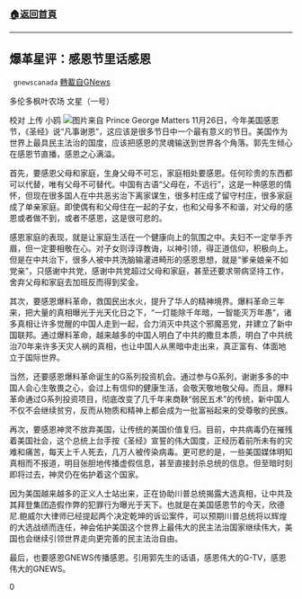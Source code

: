 ###  [:house:返回首頁](https://github.com/ourhimalayas/txt)
---

## 爆革星评：感恩节里话感恩
` gnewscanada` [轉載自GNews](https://gnews.org/zh-hans/594712/)

多伦多枫叶农场 文星（一号）

校对 上传 小鸥
![](https://gnews-media-offload.s3.amazonaws.com/wp-content/uploads/2020/11/26201733/%E6%81%A9.jpg)图片来自 Prince George Matters
11月26日，今年美国感恩节，《圣经》说“凡事谢恩”，这应该是很多节日中一个最有意义的节日。美国作为世界上最具民主法治的国度，应该把感恩的灵魂输送到世界各个角落。郭先生倾心在感恩节直播，感恩之心满溢。

首先，要感恩父母和家庭，生身父母不可忘，家庭相处要感恩。任何珍贵的东西都可以代替，唯有父母不可替代。中国有古语“父母在，不远行”，这是一种感恩的情怀，但现在很多国人在中共恶劣治下离家谋生，很多村庄成了留守村庄，很多家庭成了单亲家庭。即使偶有和父母住在一起的子女，也和父母多不和谐，对父母的感恩或者做不到，或者不感恩，这是很可悲的。

感恩家庭的表现，就是让家庭生活在一个健康向上的氛围之中。夫妇不一定举手齐眉，但一定要相敬在心。对子女则谆谆教诲，以神引领，得正道信仰，积极向上。但是在中共治下，很多人被中共洗脑输灌进畸形的感恩思想，就是“爹亲娘亲不如党亲”，只感谢中共党，感谢中共党超过父母和家庭，甚至还要求带病坚持工作，舍弃父母和家庭去加班反而得到奖金。

其次，要感恩爆料革命，救国民出水火，提升了华人的精神境界。爆料革命三年来，把大量的真相曝光于光天化日之下，“一灯能除千年暗，一智能灭万年愚”，诸多真相让许多觉醒的中国人走到一起，合力消灭中共这个邪魔恶党，并建立了新中国联邦。通过爆料革命，越来越多的中国人明白了中共的撒旦本质，明白了中共统治70年来许多天灾人祸的真相，也让中国人从黑暗中走出来，真正富有、体面地立于国际世界。

当然，还要感恩爆料革命诞生的G系列投资机会。通过参与G系列，谢谢多多的中国人会心生敬畏之心，会过上有信仰的健康生活，会敬天敬地敬父母。而且，爆料革命通过G系列投资项目，彻底改变了几千年来商鞅“弱民五术”的传统，新中国人不仅不会继续贫穷，反而从物质和精神上都会成为一批富裕起来的受尊敬的民族。

再次，要感恩神灵不放弃美国，让传统的美国价值复归。目前，中共病毒仍在摧残着美国社会，这个总统上台手按《圣经》宣誓的伟大国度，正经历着前所未有的灾难和痛苦，每天上千人死去，几万人被传染病毒。更可悲的是，一些美国媒体明知真相而不报道，明目张胆地传播虚假信息，甚至直接封杀总统的信息。但至暗时刻即将过去，神灵仍在佑护着这个国家。

因为美国越来越多的正义人士站出来，正在协助川普总统揭露大选真相，让中共及其拜登集团造假作弊的犯罪行为曝光于天下。也就是在美国感恩节的今天，欣德尼.鲍威尔大律师已经提起两个决定乾坤的诉讼案件，可以预期川普总统将以辉煌的大选战绩而连任，神会佑护美国这个世界上最伟大的民主法治国家继续伟大，美国也会继续引领世界走向更完善的民主法治自由。

最后，也要感恩GNEWS传播感恩。引用郭先生的话语，感恩伟大的G-TV，感恩伟大的GNEWS。

0
